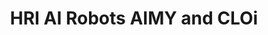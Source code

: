 ---
title: "HRI AI Robots AIMY and CLOi"
category: Photo
category_slug: photo
type: photo
image: assets/img/works/photo/hri-robots.png
---